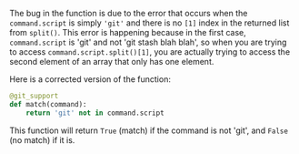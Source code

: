 The bug in the function is due to the error that occurs when the `command.script` is simply `'git'` and there is no `[1]` index in the returned list from `split()`. This error is happening because in the first case, `command.script` is 'git' and not 'git stash blah blah', so when you are trying to access `command.script.split()[1]`, you are actually trying to access the second element of an array that only has one element.

Here is a corrected version of the function:

```python
@git_support
def match(command):
    return 'git' not in command.script
```

This function will return `True` (match) if the command is not 'git', and `False` (no match) if it is.